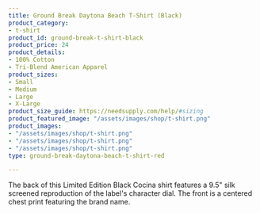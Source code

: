 ```yaml
---
title: Ground Break Daytona Beach T-Shirt (Black)
product_category:
- t-shirt
product_id: ground-break-t-shirt-black
product_price: 24
product_details:
- 100% Cotton
- Tri-Blend American Apparel
product_sizes:
- Small
- Medium
- Large
- X-Large
product_size_guide: https://needsupply.com/help/#sizing
product_featured_image: "/assets/images/shop/t-shirt.png"
product_images:
- "/assets/images/shop/t-shirt.png"
- "/assets/images/shop/t-shirt.png"
- "/assets/images/shop/t-shirt.png"
type: ground-break-daytona-beach-t-shirt-red

---
```

The back of this Limited Edition Black Cocina shirt features a 9.5" silk screened reproduction of the label's character dial. The front is a centered chest print featuring the brand name.
